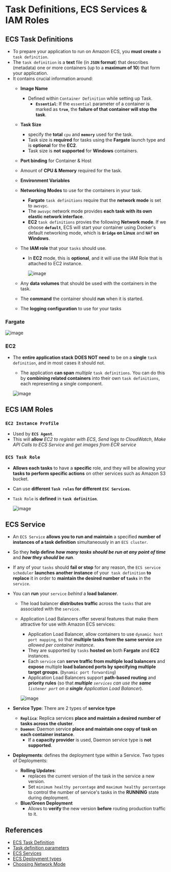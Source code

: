 # Task Definitions, ECS Services & IAM Roles

## ECS Task Definitions
- To prepare your application to run on Amazon ECS, you **must create** a `task definition`. 
- The `task definition` is a **text** file (in **`JSON` format**) that describes (metadata) one or more containers (up to a **maximum of 10**) that form your application.
- It contains crucial information around:
  - **Image Name**
    - Defined within `Container Definition` while setting up Task.
      - **`Essential`**: If the `essential` parameter of a container is marked as **`true`**, the **failure of that container will stop the task**.
  - **Task Size**
    - specify the **total** `cpu` and **`memory`** used for the task.
    - Task size is **required** for tasks using the **Fargate** launch type and is **optional** for the **EC2**.
    - Task size is **not supported** for **Windows** containers.
  - **Port binding** for Container & Host
  - Amount of **CPU & Memory** required for the task.
  - **Environment Variables**
  - **Networking Modes** to use for the containers in your task.
    - **Fargate** `task definitions` require that the **network mode** is set to `awsvpc`. 
    - The `awsvpc` network mode provides **each task with its own elastic network interface**. 
    - **EC2** `task definitions` provies the following **Network mode**. If we choose **`default`**, ECS will start your container using Docker's default networking mode, which is **`Bridge` on Linux** and **`NAT` on Windows**.
      
  - The **IAM role** that your `tasks` should use.
    - In **EC2** mode, this is **optional**, and it will use the IAM Role that is attached to EC2 instance.
    
      ![image](https://user-images.githubusercontent.com/36029504/149079677-a4934cce-9f99-41d6-a0d3-6010994c1440.png)

  - Any **data volumes** that should be used with the containers in the task.
  - The **command** the container should **run** when it is started.
  - The **logging configuration** to use for your tasks
    
 ### Fargate
  ![image](https://user-images.githubusercontent.com/36029504/149049193-4ff64045-1cad-4eb5-ad5e-b2a99c824f08.png)

### EC2
 
- The **entire application stack** **DOES NOT need** to be on a **single** `task definition`, and in most cases it should not.
  - The application **can span** *multiple* `task definitions`. You can do this by **combining related containers** into their own `task definitions`, each representing a single component.

  ![image](https://user-images.githubusercontent.com/36029504/148964586-8b6cb73a-6165-425f-8792-00a2f306b649.png)

  
## ECS IAM Roles
### `EC2 Instance Profile`
- Used by **`ECS Agent`**.
- This will **allow** *EC2 to register with ECS*, *Send logs to CloudWatch*, *Make API Calls to ECS Service* and *get images from ECR service*

### `ECS Task Role`
- **Allows each tasks** to have a **specific** role, and they will be allowing your **tasks to perform specific actions** on other services such as Amazon S3 bucket.
- Can use **different `Task roles` for different `ESC Services`**.
- `Task Role` is **defined** in **`task definition`**.

  ![image](https://user-images.githubusercontent.com/36029504/148966068-2477a3b4-e4ec-4a34-abf9-1fa3e0564b8d.png)

## ECS Service
- An `ECS Service` **allows you to run and maintain** a specified **number of instances of a task definition** simultaneously in an `ECS cluster`. 
- So they **help define** ***how many tasks should be run at any point of time*** and ***how they should be run***.
- If any of your `tasks` should **fail or stop** for any reason, the `ECS service scheduler` **launches another instance** of your` task definition` **to replace** it in order to **maintain the desired number of `tasks`** in the `service`.
- You can **run** your `service` *behind* a **load balancer**. 
  - The load balancer **distributes traffic** across the `tasks` that are associated with the `service`.
  - Application Load Balancers offer several features that make them attractive for use with Amazon ECS services:
    - Application Load Balancer, allow containers to use `dynamic host port mapping`, so that **multiple tasks from the same service** are *allowed per container instance*.
    - They are supported by `tasks` **hosted on** both **Fargate** and **EC2** instances.
    - Each `service` can **serve traffic from multiple load balancers** and **expose** multiple **load balanced ports by specifying multiple target groups**. (`Dynamic port forwarding`)
    - Application Load Balancers support **path-based routing** and **priority rules** (so that ***multiple** `services` can use the **same** `listener port` on a **single** Application Load Balancer*).
  
    ![image](https://user-images.githubusercontent.com/36029504/148967698-65d65c57-66c1-439d-897a-cb0bf9aae99e.png)

- **Service Type**: There are 2 types of **service type**
  - **`Replica`**: Replica services **place and maintain a desired number of tasks across the cluster**.
  - **`Daemon`**: Daemon service **place and maintain one copy of task on each container instance**.
    - If a **capacity provider** is used, Daemon service type is **not supported**.
- **Deployments**: defines the deployment type within a Service. Two types of Deployments:
  - **Rolling Updates**: 
    - replaces the current version of the task in the service a new version.
    - Set `minimum healthy percentage` and `maximum healthy percentage` to control the number of service's tasks in the **RUNNING** state during deployment.
  - **Blue/Green Deployment**
    - Allows to **verify** the new version **before** routing production traffic to it.



## References
- [ECS Task Definition](https://docs.aws.amazon.com/AmazonECS/latest/userguide/task_definitions.html)
- [Task definition parameters](https://docs.aws.amazon.com/AmazonECS/latest/userguide/task_definition_parameters.html)
- [ECS Services](https://docs.aws.amazon.com/AmazonECS/latest/userguide/ecs_services.html)
- [ECS Deployment types](https://docs.aws.amazon.com/AmazonECS/latest/userguide/deployment-types.html)
- [Choosing Network Mode](https://docs.aws.amazon.com/AmazonECS/latest/bestpracticesguide/networking-networkmode.html)
